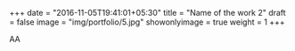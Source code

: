 +++
date = "2016-11-05T19:41:01+05:30"
title = "Name of the work 2"
draft = false
image = "img/portfolio/5.jpg"
showonlyimage = true
weight = 1
+++

AA